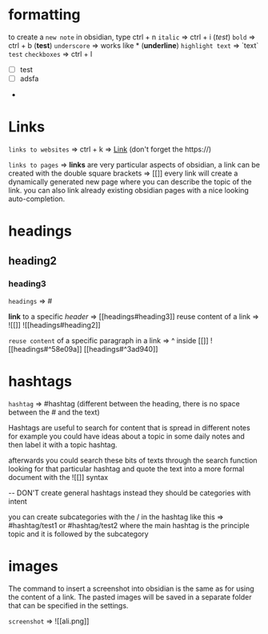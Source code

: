 # formatting
to create a `new note` in obsidian, type ctrl + n
`italic` => ctrl + i (*test*)
`bold` => ctrl + b (**test**)
`underscore` => works like * (__underline__) 
`highlight text` => \`text\` `test`
`checkboxes` => ctrl + l
- [ ] test
- [ ] adsfa

-
# Links

`links to websites` => ctrl + k => [Link](https://www.google.com) (don't forget the https://)

`links to pages` =>
**links** are very particular aspects of obsidian, a link can be created with the double square brackets => [[]]
every link will create a dynamically generated new page where you can describe the topic of the link. you can also link already existing obsidian pages with a nice looking auto-completion.

 
# headings
## heading2
### heading3

`headings` => #

**link** to a specific *header* => [[headings#heading3]]
reuse content of a link => ![[]]
![[headings#heading2]]

`reuse content` of a specific paragraph in a link => ^ inside [[]]
![[headings#^58e09a]]
[[headings#^3ad940]]

# hashtags

`hashtag` => #hashtag
(different between the heading, there is no space between the # and the text)

Hashtags are useful to search for content that is spread in different notes for example you could have ideas about a topic in some daily notes and then label it with a topic hashtag.

afterwards you could search these bits of texts through the search function looking for that particular hashtag and quote the text into a more formal document with the ![[]] syntax

-- DON'T create general hashtags instead they should be categories with intent

you can create subcategories with the / in the hashtag like this => #hashtag/test1 or #hashtag/test2
where the main hashtag is the principle topic and it is followed by the subcategory

# images
The command to insert a screenshot into obsidian is the same as for using the content of a link. The pasted images will be saved in a separate folder that can be specified in the settings.

`screenshot` => 
![[ali.png]]

